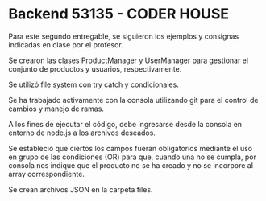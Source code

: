 # Backend 53135 - CODER HOUSE

Para este segundo entregable, se siguieron los ejemplos y consignas indicadas en clase por el profesor.

Se crearon las clases ProductManager y UserManager para gestionar el conjunto de productos y usuarios, respectivamente.

Se utilizó file system con try catch y condicionales.

Se ha trabajado activamente con la consola utilizando git para el control de cambios y manejo de ramas.

A los fines de ejecutar el código, debe ingresarse desde la consola en entorno de node.js a los archivos deseados.

Se estableció que ciertos los campos fueran obligatorios mediante el uso en grupo de las condiciones (OR) para que, cuando una no se cumpla, por consola nos indique que el producto no se ha creado y no se incorpore al array correspondiente.

Se crean archivos JSON en la carpeta files.
